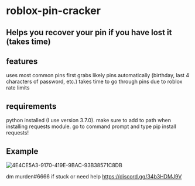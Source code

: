# roblox-pin-cracker

Helps you recover your pin if you have lost it (takes time)
-------------------------
features
----------------------------
uses most common pins first
grabs likely pins automatically (birthday, last 4 characters of password, etc.)
takes time to go through pins due to roblox rate limits

requirements
------------------------
python installed (I use version 3.7.0). make sure to add to path when installing
requests module. go to command prompt and type pip install requests!

Example
-------------
![4E4CE5A3-9170-419E-9BAC-93B38571C8DB](https://github.com/ThursdayGG/Roblox-Pinn-Cracker/assets/131311161/d654a62d-f80d-439b-b38b-89de76deab39)

dm murden#6666 if stuck or need help
https://discord.gg/34b3HDMJ9V
